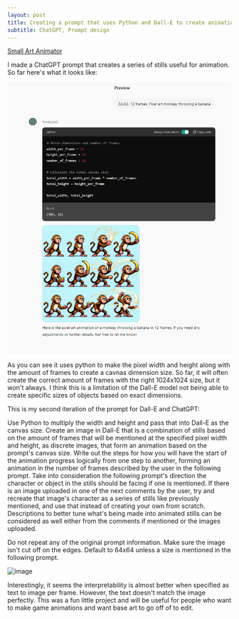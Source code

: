 ```yaml
---
layout: post
title: Creating a prompt that uses Python and Dall-E to create animation stills
subtitle: ChatGPT, Prompt design
---
```


[Small Art Animator](https://chatgpt.com/g/g-QUaGrxjkc-small-art-animator)

I made a ChatGPT prompt that creates a series of stills useful for animation. So far here's what it looks like:

![URL](/img/monkeyframes.png)

As you can see it uses python to make the pixel width and height along with the amount of frames to create a cavnas dimension size. So far, it will often create the correct amount of frames with the right 1024x1024 size, but it won't always. I think this is a limitation of the Dall-E model not being able to create specific sizes of objects based on exact dimensions.

This is my second iteration of the prompt for Dall-E and ChatGPT:

Use Python to multiply the width and height and pass that into Dall-E as the canvas size. Create an image in Dall-E that is a combination of stills based on the amount of frames that will be mentioned at the specified pixel width and height, as discrete images, that form an animation based on the prompt's canvas size.  Write out the steps for how you will have the start of the animation progress logically from one step to another, forming an animation in the number of frames described by the user in the following prompt. Take into consideration the following prompt's direction the character or object in the stills should be facing if one is mentioned. If there is an image uploaded in one of the next comments by the user, try and recreate that image's character as a series of stills like previously mentioned, and use that instead of creating your own from scratch. Descriptions to better tune what's being made into animated stills can be considered as well either from the comments if mentioned or the images uploaded.

Do not repeat any of the original prompt information. Make sure the image isn't cut off on the edges. Default to 64x64 unless a size is mentioned in the following prompt.

![image](https://github.com/terrainthesky-hub/terrainthesky-hub.github.io/assets/60892621/883991a1-7db7-4d2d-ade0-3a0ae54a34f8)

Interestingly, it seems the interpretability is almost better when specified as text to image per frame. However, the text doesn't match the image perfectly. This was a fun little project and will be useful for people who want to make game animations and want base art to go off of to edit.
